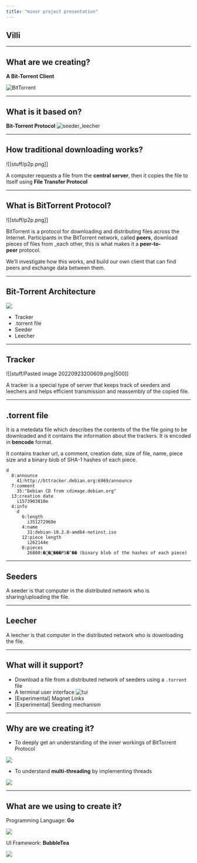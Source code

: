 ```yaml
---
title: "minor project presentation"
---
```


## Villi 

---
## What are we creating?
**A Bit-Torrent Client**

![BitTorrent](https://upload.wikimedia.org/wikipedia/commons/thumb/3/39/BitTorrent_logo.svg/1280px-BitTorrent_logo.svg.png)

---
## What is it based on?
**Bit-Torrent Protocol**
![seeder_leecher](https://www.researchgate.net/profile/Minas-Gjoka/publication/228356133/figure/fig1/AS:301986110033920@1449010507254/Typical-operation-of-BitTorrent.png)


---
## How traditional downloading works?

![[stuff/p2p.png]]

A computer requests a file from the **central server**, then it copies the file to itself using **File Transfer Protocol**

---
## What is BitTorrent Protocol?

![[stuff/p2p.png]]

BitTorrent is a protocol for downloading and distributing files across the Internet.
Participants in the BitTorrent network, called **peers**, download pieces of files from _each other, this is what makes it a **peer-to-peer** protocol.  

We’ll investigate how this works, and build our own client that can find peers and exchange data between them.

---
## Bit-Torrent Architecture

![](http://lh3.ggpht.com/snehasis.patra/SKYSppLOWUI/AAAAAAAAA5Y/3EbG1WSzBss/bittorrent_BitThief%5B17%5D.png?imgmax=800)

- Tracker
- .torrent file
- Seeder
- Leecher
---
## Tracker

![[stuff/Pasted image 20220923200609.png|500]]

A tracker is a special type of server that keeps track of seeders and leechers and helps efficient transmission and reassembly of the copied file.

---
## .torrent file
It is a metedata file which describes the contents of the the file going to be downloaded and it contains the information about the trackers.
It is encoded in **bencode** format.

It contains tracker url, a comment, creation date, size of file, name, piece size and a binary blob of SHA-1 hashes of each piece.

````
d
  8:announce
    41:http://bttracker.debian.org:6969/announce
  7:comment
    35:"Debian CD from cdimage.debian.org"
  13:creation date
    i1573903810e
  4:info
    d
      6:length
        i351272960e
      4:name
        31:debian-10.2.0-amd64-netinst.iso
      12:piece length
        i262144e
      6:pieces
        26800:�����PS�^�� (binary blob of the hashes of each piece)
````
---
## Seeders

A seeder is that computer in the distributed network who is sharing/uploading the file.

---
## Leecher

A leecher is that computer in the distributed network who is downloading the file.

---
## What will it support?
- Download a file from a distributed network of seeders using a `.torrent` file
- A terminal user interface
 ![tui](https://stuff.charm.sh/bubbletea/bubbletea-example.gif?0)
- [Experimental] Magnet Links
- [Experimental] Seeding mechanism
---
## Why are we creating it?
- To deeply get an understanding of the inner workings of BitTorrent Protocol

![](https://images.unsplash.com/photo-1583198432859-635beb4e8600?ixlib=rb-1.2.1&ixid=MnwxMjA3fDB8MHxwaG90by1wYWdlfHx8fGVufDB8fHx8&auto=format&fit=crop&w=869&q=80)

- To understand **multi-threading** by implementing threads

![](https://jenkov.com/images/java-concurrency/introduction-2.png)

---

## What are we using to create it?

Programming Language: **Go**

![](https://i0.wp.com/meritocracy.is/blog/wp-content/uploads/2021/04/golang.jpg?fit=1280%2C710&ssl=1)

UI Framework: **BubbleTea**

![](https://repository-images.githubusercontent.com/233130089/90d82180-07c4-11eb-873b-5a3d57eb0517)
